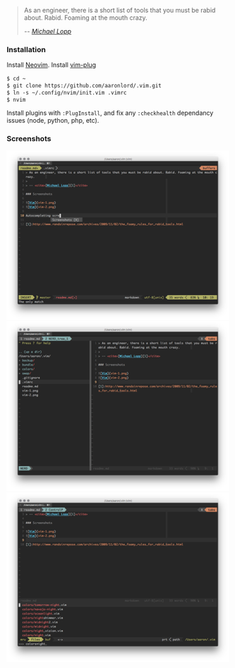 > As an engineer, there is a short list of tools that you must be rabid about. Rabid. Foaming at the mouth crazy.
>
> -- <cite>[Michael Lopp][1]</cite>

### Installation

Install [Neovim](https://github.com/neovim/neovim).
Install [vim-plug](https://github.com/junegunn/vim-plug)

```
$ cd ~
$ git clone https://github.com/aaronlord/.vim.git
$ ln -s ~/.config/nvim/init.vim .vimrc
$ nvim
```

Install plugins with `:PlugInstall`, and fix any `:checkhealth` dependancy issues (node, python, php, etc).

### Screenshots

![Vim - Autocompleting](vim-1.png)
![Vim - File browsing](vim-2.png)
![Vim - File searching](vim-3.png)

[1]:http://www.randsinrepose.com/archives/2009/11/02/the_foamy_rules_for_rabid_tools.html
